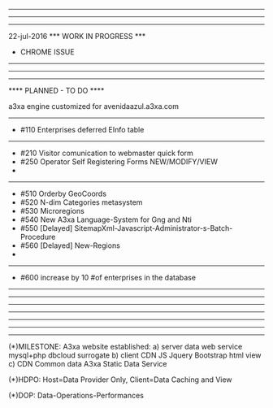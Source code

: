 *************************************************
*************************************************
*************************************************
22-jul-2016 *** WORK IN PROGRESS ***


- CHROME ISSUE

*************************************************
*************************************************
*************************************************
**** PLANNED - TO DO ****

a3xa engine customized for avenidaazul.a3xa.com 


______________________________________________


* #110 Enterprises deferred EInfo table 

______________________________________________


* #210 Visitor comunication to webmaster quick form
* #250 Operator Self Registering Forms NEW/MODIFY/VIEW 
* 

______________________________________________

* #510 Orderby GeoCoords 
* #520 N-dim Categories metasystem 
* #530 Microregions 
* #540 New A3xa Language-System for Gng and Nti
* #550 [Delayed] SitemapXml-Javascript-Administrator-s-Batch-Procedure
* #560 [Delayed] New-Regions
* 
______________________________________________


* #600 increase by 10 #of enterprises in the database 


______________________________________________
*************************************************
*************************************************
*************************************************






*************************************************
*************************************************
*************************************************

(\*)MILESTONE: A3xa website established: 
   a) server data web service mysql+php dbcloud surrogate
   b) client CDN JS Jquery Bootstrap html view
   c) CDN Common data A3xa Static Data Service


(\*)HDPO: Host=Data Provider Only, Client=Data Caching and View

(\*)DOP: Data-Operations-Performances
